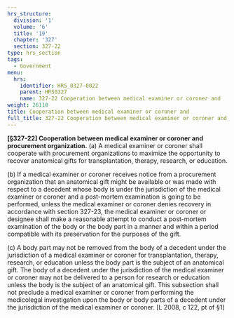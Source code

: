 ```yaml
---
hrs_structure:
  division: '1'
  volume: '6'
  title: '19'
  chapter: '327'
  section: 327-22
type: hrs_section
tags:
  - Government
menu:
  hrs:
    identifier: HRS_0327-0022
    parent: HRS0327
    name: 327-22 Cooperation between medical examiner or coroner and
weight: 26110
title: Cooperation between medical examiner or coroner and
full_title: 327-22 Cooperation between medical examiner or coroner and
---
```

**[§327-22] Cooperation between medical examiner or coroner and procurement organization.** (a) A medical examiner or coroner shall cooperate with procurement organizations to maximize the opportunity to recover anatomical gifts for transplantation, therapy, research, or education.

(b) If a medical examiner or coroner receives notice from a procurement organization that an anatomical gift might be available or was made with respect to a decedent whose body is under the jurisdiction of the medical examiner or coroner and a post-mortem examination is going to be performed, unless the medical examiner or coroner denies recovery in accordance with section 327-23, the medical examiner or coroner or designee shall make a reasonable attempt to conduct a post-mortem examination of the body or the body part in a manner and within a period compatible with its preservation for the purposes of the gift.

(c) A body part may not be removed from the body of a decedent under the jurisdiction of a medical examiner or coroner for transplantation, therapy, research, or education unless the body part is the subject of an anatomical gift. The body of a decedent under the jurisdiction of the medical examiner or coroner may not be delivered to a person for research or education unless the body is the subject of an anatomical gift. This subsection shall not preclude a medical examiner or coroner from performing the medicolegal investigation upon the body or body parts of a decedent under the jurisdiction of the medical examiner or coroner. [L 2008, c 122, pt of §1]